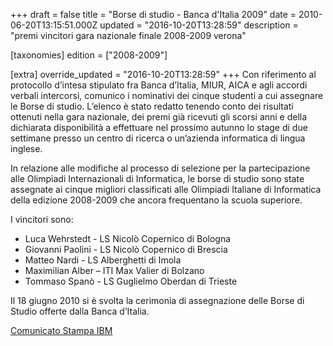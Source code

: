+++
draft = false
title = "Borse di studio - Banca d'Italia 2009"
date = 2010-06-20T13:15:51.000Z
updated = "2016-10-20T13:28:59"
description = "premi vincitori gara nazionale finale 2008-2009 verona"

[taxonomies]
edition = ["2008-2009"]

[extra]
override_updated = "2016-10-20T13:28:59"
+++
Con riferimento al protocollo d’intesa stipulato fra Banca d’Italia, MIUR, AICA e agli accordi verbali intercorsi, comunico i nominativi dei cinque studenti a cui assegnare le Borse di studio. L’elenco è stato redatto tenendo conto dei risultati ottenuti nella gara nazionale, dei premi già ricevuti gli scorsi anni e della dichiarata disponibilità a effettuare nel prossimo autunno lo stage di due settimane presso un centro di ricerca o un’azienda informatica di lingua inglese.

In relazione alle modifiche al processo di selezione per la partecipazione alle Olimpiadi Internazionali di Informatica, le borse di studio sono state assegnate ai cinque migliori classificati alle Olimpiadi Italiane di Informatica della edizione 2008-2009 che ancora frequentano la scuola superiore.

I vincitori sono:

* Luca Wehrstedt - LS Nicolò Copernico di Bologna
* Giovanni Paolini - LS Nicolò Copernico di Brescia
* Matteo Nardi - LS Alberghetti di Imola
* Maximilian Alber – ITI Max Valier di Bolzano
* Tommaso Spanò - LS Guglielmo Oberdan di Trieste

Il 18 giugno 2010 si è svolta la cerimonia di assegnazione delle Borse di Studio offerte dalla Banca d’Italia.

[Comunicato Stampa IBM](http://www-03.ibm.com/press/it/it/pressrelease/32991.wss)
